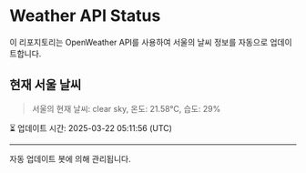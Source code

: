 
# Weather API Status

이 리포지토리는 OpenWeather API를 사용하여 서울의 날씨 정보를 자동으로 업데이트합니다.

## 현재 서울 날씨
> 서울의 현재 날씨: clear sky, 온도: 21.58°C, 습도: 29%

⏳ 업데이트 시간: 2025-03-22 05:11:56 (UTC)

---
자동 업데이트 봇에 의해 관리됩니다.
